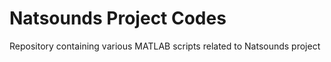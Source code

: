 # Natsounds Project Codes
Repository containing various MATLAB scripts related to Natsounds project

